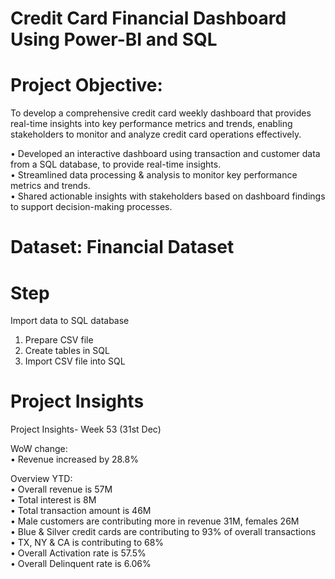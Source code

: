 # Credit Card Financial Dashboard Using Power-BI and SQL

# Project Objective: 
To develop a comprehensive credit card weekly dashboard that provides real-time insights into key performance metrics and trends, enabling stakeholders to monitor and analyze credit card operations effectively.

• Developed an interactive dashboard using transaction and customer data from a SQL database, to provide real-time insights.<br>
• Streamlined data processing & analysis to monitor key performance metrics and trends.<br>
• Shared actionable insights with stakeholders based on dashboard findings to support decision-making processes.

# Dataset: Financial Dataset

# Step 
Import data to SQL database <br>
1. Prepare CSV file 
2. Create tables in SQL
3. Import CSV file into SQL

# Project Insights
Project Insights- Week 53 (31st Dec)

WoW change:<br>
• Revenue increased by 28.8% <br>

Overview YTD:<br>
• Overall revenue is 57M <br>
• Total interest is 8M <br>
• Total transaction amount is 46M<br>
• Male customers are contributing more in revenue 31M, females 26M<br>
• Blue & Silver credit cards are contributing to 93% of overall transactions<br>
• TX, NY & CA is contributing to 68%<br>
• Overall Activation rate is 57.5%<br>
• Overall Delinquent rate is 6.06%<br>
